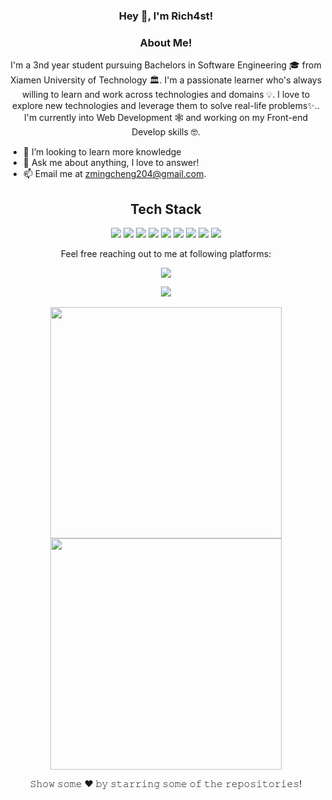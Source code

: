 
<h3 align="center"> Hey 👋, I'm Rich4st!</h3>

<h3 align="center">About Me!</h3>
<p align="center">
I'm a 3nd year student pursuing Bachelors in Software Engineering 🎓 from Xiamen University of Technology 🏛. I'm a passionate learner who's always willing to learn and work across technologies and domains 💡. I love to explore new technologies and leverage them to solve real-life problems✨.. I'm currently into Web Development 🕸️ and working on my Front-end Develop skills 🤓.
</p>

-  🤝 I’m looking to learn more knowledge
- 💬 Ask me about anything, I love to answer!
- 📫 Email me at [zmingcheng204@gmail.com](mailto:zmingcheng204@gmail.com).

<h2 align="center">Tech Stack</h2> 
<p align="center">
<img src="https://img.shields.io/badge/-HTML5-E34F26?style=flat-square&logo=html5&logoColor=white"/>
<img src="https://img.shields.io/badge/-CSS3-1572B6?style=flat-square&logo=css3"/>
<img src="https://img.shields.io/badge/-Bootstrap-563D7C?style=flat-square&logo=bootstrap"/>
<img src="https://img.shields.io/badge/-JavaScript-black?style=flat-square&logo=javascript"/>
  <img src="https://camo.githubusercontent.com/b357d78cb59af9dcc26c081e2d335f0a5879522539b88e9e0745a31f2806768c/68747470733a2f2f696d672e736869656c64732e696f2f62616467652f2d5675652d3466633038643f7374796c653d666c6174266c6f676f3d5675652e6a73266c6f676f436f6c6f723d666666"/>
<img src="https://img.shields.io/badge/-Nodejs-black?style=flat-square&logo=Node.js"/>
<img src="https://img.shields.io/badge/-MySQL-black?style=flat-square&logo=mysql"/>
<img src="https://img.shields.io/badge/-Git-black?style=flat-square&logo=git"/>
<img src="https://img.shields.io/badge/-GitHub-black?style=flat-square&logo=github"/>
</p>
<p align="center">Feel free reaching out to me at following platforms:</p>
<p align="center">
  <a href="https://www.instagram.com/rich4st/"><img src="https://img.shields.io/badge/Instagram-E4405F?style=for-the-badge&logo=instagram&logoColor=white"></a> 
</p>
<div align="center">

<img src="https://activity-graph.herokuapp.com/graph?username=Rich4st&theme=dracula&bg_color=00000000&color=878787&line=4c8ed9&point=00000000&area=true&hide_border=true"><br><br>
  <img width="370px" src="https://github-readme-stats.vercel.app/api?username=Rich4st&custom_title=Rich4st%27s+Github+Stats&show_icons=true&hide_border=true&count_private=true&bg_color=00000000&title_color=58a6fe&text_color=878787&icon_color=58a6fe&cache_seconds=1800" />
  <img width="370px" src="https://github-readme-streak-stats.herokuapp.com/?user=Rich4st&background=00000000&hide_border=true&stroke=878787&ring=4c8ed9&fire=4c8ed9&currStreakNum=878787&sideNums=878787&currStreakLabel=878787&sideLabels=878787&dates=878787" />
</p>
<p align="center">




<p align="center"> 𝚂𝚑𝚘𝚠 𝚜𝚘𝚖𝚎  ❤️  𝚋𝚢 𝚜𝚝𝚊𝚛𝚛𝚒𝚗𝚐 𝚜𝚘𝚖𝚎 𝚘𝚏 𝚝𝚑𝚎 𝚛𝚎𝚙𝚘𝚜𝚒𝚝𝚘𝚛𝚒𝚎𝚜!</p>
